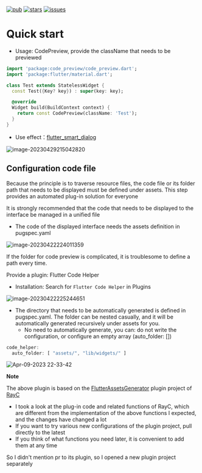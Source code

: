 [![pub](https://img.shields.io/pub/v/code_preview?label=pub&logo=dart)](https://pub.dev/packages/code_preview/install) [![stars](https://img.shields.io/github/stars/xdd666t/code_preview?logo=github)](https://github.com/xdd666t/code_preview)  [![issues](https://img.shields.io/github/issues/xdd666t/code_preview?logo=github)](https://github.com/xdd666t/code_preview/issues) 

# Quick start

- Usage: CodePreview, provide the className that needs to be previewed

```dart
import 'package:code_preview/code_preview.dart';
import 'package:flutter/material.dart';

class Test extends StatelessWidget {
  const Test({Key? key}) : super(key: key);

  @override
  Widget build(BuildContext context) {
    return const CodePreview(className: 'Test');
  }
}
```

- Use effect：[flutter_smart_dialog](https://xdd666t.github.io/flutter_use/web/index.html#/smartDialog?dialogType=CustomDialogEasy)

![image-20230429215042820](https://raw.githubusercontent.com/xdd666t/MyData/master/pic/flutter/blog/202304292234052.png)

## Configuration code file

Because the principle is to traverse resource files, the code file or its folder path that needs to be displayed must be defined under assets. This step provides an automated plug-in solution for everyone

It is strongly recommended that the code that needs to be displayed to the interface be managed in a unified file

- The code of the displayed interface needs the assets definition in pugspec.yaml

![image-20230422224011359](https://raw.githubusercontent.com/xdd666t/MyData/master/pic/flutter/blog/202304292234137.png)

If the folder for code preview is complicated, it is troublesome to define a path every time.

Provide a plugin: Flutter Code Helper

- Installation: Search for `Flutter Code Helper` in Plugins

![image-20230422225244651](https://raw.githubusercontent.com/xdd666t/MyData/master/pic/flutter/blog/202304292234638.png)

- The directory that needs to be automatically generated is defined in pugspec.yaml. The folder can be nested casually, and it will be automatically generated recursively under assets for you.
    - No need to automatically generate, you can: do not write the configuration, or configure an empty array (auto_folder: [])

```dart
code_helper:
  auto_folder: [ "assets/", "lib/widgets/" ]
```

![Apr-09-2023 22-33-42](https://raw.githubusercontent.com/xdd666t/MyData/master/pic/flutter/blog/202304292234691.gif)

**Note**

The above plugin is based on the [FlutterAssetsGenerator](https://github.com/cr1992/FlutterAssetsGenerator) plugin project of  [RayC](https://juejin.cn/user/1662117310377591)

- I took a look at the plug-in code and related functions of RayC, which are different from the implementation of the above functions I expected, and the changes have changed a lot
- If you want to try various new configurations of the plugin project, pull directly to the latest
- If you think of what functions you need later, it is convenient to add them at any time

So I didn't mention pr to its plugin, so I opened a new plugin project separately
